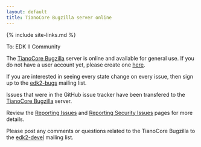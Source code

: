 ```yaml
---
layout: default
title: TianoCore Bugzilla server online
---
```

{% include site-links.md %}

To: EDK II Community

The [TianoCore Bugzilla](https://bugzilla.tianocore.org/) server is online 
and available for general use.  If you do not have a user account yet, please 
create one [here](https://bugzilla.tianocore.org/createaccount.cgi).

If you are interested in seeing every state change on every issue, then sign up 
to the [edk2-bugs](https://lists.01.org/mailman/listinfo/edk2-bugs) mailing list.

Issues that were in the GitHub issue tracker have been transfered to the 
[TianoCore Bugzilla](https://bugzilla.tianocore.org/) server.

Review the [Reporting Issues]({{wiki}}/Reporting-Issues) and 
[Reporting Security Issues]({{wiki}}/Reporting-Security-Issues) pages for more 
details.

Please post any comments or questions related to the TianoCore Bugzilla to 
the [edk2-devel](mailto:edk2-devel@lists.01.org?Subject=TianoCore%20Bugzilla%20Questions) mailing list.
